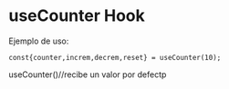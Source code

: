 # useCounter Hook

Ejemplo de uso:
```
const{counter,increm,decrem,reset} = useCounter(10);
```
useCounter()//recibe un valor por defectp